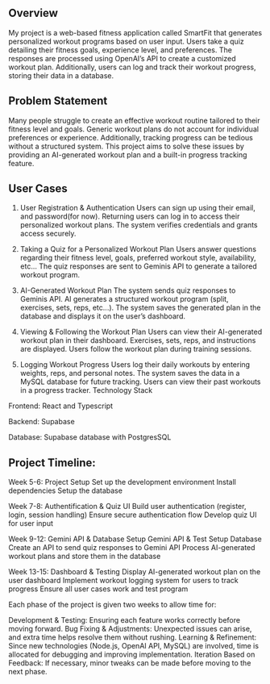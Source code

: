 Overview
----
My project is a web-based fitness application called SmartFit that generates personalized workout programs based on user input. Users take a quiz detailing their fitness goals, experience level, and preferences. The responses are processed using OpenAI’s API to create a customized workout plan. Additionally, users can log and track their workout progress, storing their data in a database.

Problem Statement
----
Many people struggle to create an effective workout routine tailored to their fitness level and goals. Generic workout plans do not account for individual preferences or experience. Additionally, tracking progress can be tedious without a structured system. This project aims to solve these issues by providing an AI-generated workout plan and a built-in progress tracking feature.

User Cases
----
1. User Registration & Authentication
Users can sign up using their email, and password(for now).
Returning users can log in to access their personalized workout plans.
The system verifies credentials and grants access securely.

2. Taking a Quiz for a Personalized Workout Plan
Users answer questions regarding their fitness level, goals, preferred workout style, availability, etc...
The quiz responses are sent to Geminis API to generate a tailored workout program.

3. AI-Generated Workout Plan
The system sends quiz responses to Geminis API.
AI generates a structured workout program (split, exercises, sets, reps, etc...).
The system saves the generated plan in the database and displays it on the user’s dashboard.

4. Viewing & Following the Workout Plan
Users can view their AI-generated workout plan in their dashboard.
Exercises, sets, reps, and instructions are displayed.
Users follow the workout plan during training sessions.

5. Logging Workout Progress
Users log their daily workouts by entering weights, reps, and personal notes.
The system saves the data in a MySQL database for future tracking.
Users can view their past workouts in a progress tracker.
Technology Stack

Frontend:
React and Typescript

Backend:
Supabase

Database:
Supabase database with PostgresSQL 

Project Timeline:
-------
Week 5-6: Project Setup 
Set up the development environment
Install dependencies 
Setup the database


Week 7-8: Authentification & Quiz UI
Build user authentication (register, login, session handling)
Ensure secure authentication flow
Develop quiz UI for user input


Week 9-12: Gemini API & Database
Setup Gemini API & Test
Setup Database
Create an API to send quiz responses to Gemini API
Process AI-generated workout plans and store them in the database



Week 13-15: Dashboard & Testing
Display AI-generated workout plan on the user dashboard
Implement workout logging system for users to track progress
Ensure all user cases work and test program



Each phase of the project is given two weeks to allow time for:

Development & Testing: Ensuring each feature works correctly before moving forward.
Bug Fixing & Adjustments: Unexpected issues can arise, and extra time helps resolve them without rushing.
Learning & Refinement: Since new technologies (Node.js, OpenAI API, MySQL) are involved, time is allocated for debugging and improving implementation.
Iteration Based on Feedback: If necessary, minor tweaks can be made before moving to the next phase.
